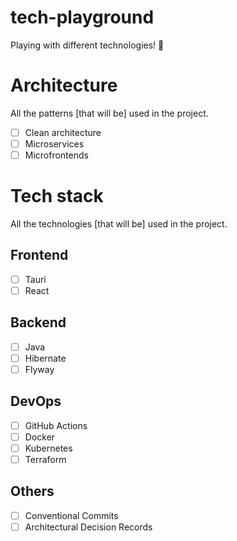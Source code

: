 # tech-playground

Playing with different technologies! :rocket:

# Architecture

All the patterns [that will be] used in the project.

- [ ] Clean architecture
- [ ] Microservices
- [ ] Microfrontends

# Tech stack

All the technologies [that will be] used in the project.

## Frontend

- [ ] Tauri
- [ ] React

## Backend

- [ ] Java
- [ ] Hibernate
- [ ] Flyway

## DevOps

- [ ] GitHub Actions
- [ ] Docker
- [ ] Kubernetes
- [ ] Terraform

## Others

- [ ] Conventional Commits
- [ ] Architectural Decision Records
